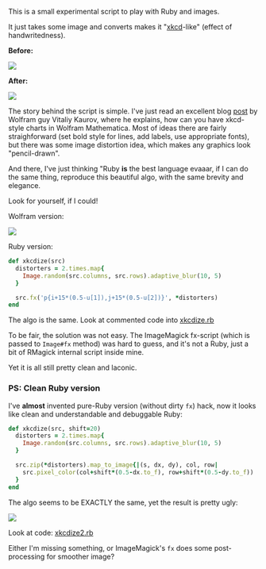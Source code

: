 This is a small experimental script to play with Ruby and images.

It just takes some image and converts makes it "[xkcd](http://xkcd.com/)-like" (effect of
handwritedness).

**Before:**

<img src="https://raw.github.com/zverok/xkcdize/master/image.png">

**After:**

<img src="https://raw.github.com/zverok/xkcdize/master/image-xkcd.png">

The story behind the script is simple. I've just read an excellent blog 
[post](http://blog.wolfram.com/2012/10/05/automating-xkcd-diagrams-transforming-serious-to-funny/)
by Wolfram guy Vitaliy Kaurov, where he explains, how can you have
xkcd-style charts in Wolfram Mathematica. Most of ideas there are fairly
straighforward (set bold style for lines, add labels, use appropriate fonts),
but there was some image distortion idea, which makes any graphics look
"pencil-drawn".

And there, I've just thinking "Ruby **is** the best language evaaar, if
I can do the same thing, reproduce this beautiful algo, with the same
brevity and elegance.

Look for yourself, if I could!

Wolfram version:

<img src="https://raw.github.com/zverok/xkcdize/master/xkcd-distort-wolfram.png">

Ruby version:

```ruby
def xkcdize(src)
  distorters = 2.times.map{
    Image.random(src.columns, src.rows).adaptive_blur(10, 5)
  }

  src.fx('p{i+15*(0.5-u[1]),j+15*(0.5-u[2])}', *distorters)
end
```

The algo is the same. Look at commented code into [xkcdize.rb](https://github.com/zverok/xkcdize/blob/master/xkcdize.rb)

To be fair, the solution was not easy. The ImageMagick fx-script (which
is passed to `Image#fx` method) was hard to guess, and it's not a Ruby,
just a bit of RMagick internal script inside mine.

Yet it is all still pretty clean and laconic.

### PS: Clean Ruby version

I've **almost** invented pure-Ruby version (without dirty `fx`) hack, now
it looks like clean and understandable and debuggable Ruby:

```ruby
def xkcdize(src, shift=20)
  distorters = 2.times.map{
    Image.random(src.columns, src.rows).adaptive_blur(10, 5)
  }

  src.zip(*distorters).map_to_image{|(s, dx, dy), col, row|
    src.pixel_color(col+shift*(0.5-dx.to_f), row+shift*(0.5-dy.to_f))
  }
end
```

The algo seems to be EXACTLY the same, yet the result is pretty ugly:

<img src="https://raw.github.com/zverok/xkcdize/master/image-xkcd2.png">

Look at code: [xkcdize2.rb](https://github.com/zverok/xkcdize/blob/master/xkcdize2.rb)

Either I'm missing something, or ImageMagick's `fx` does some
post-processing for smoother image?
